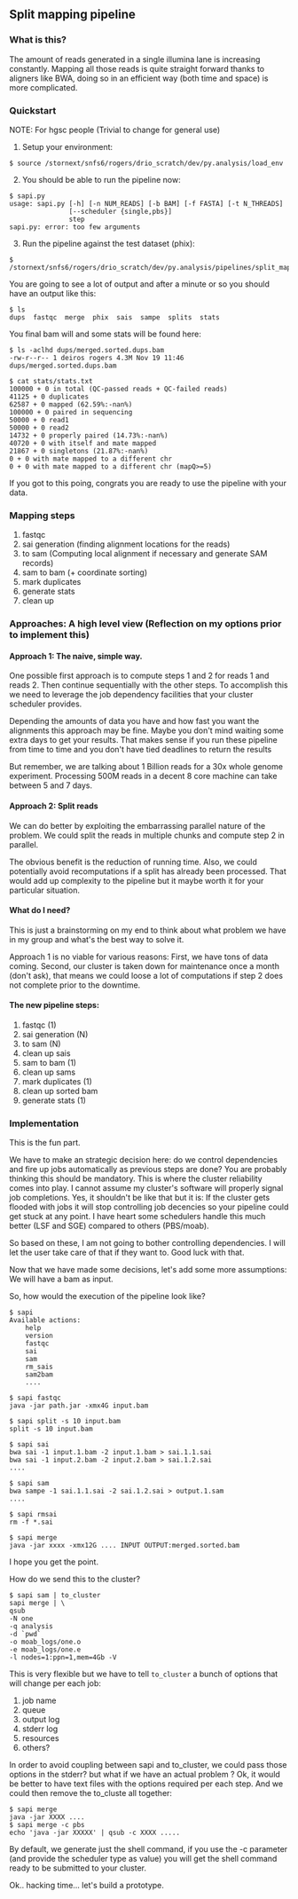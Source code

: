 ## Split mapping pipeline

### What is this?

The amount of reads generated in a single illumina lane is increasing constantly. Mapping all those reads is quite straight forward thanks to aligners like BWA, doing so in an efficient way (both time and space) is more complicated.


### Quickstart

NOTE: For hgsc people (Trivial to change for general use)

1. Setup your environment:

```
$ source /stornext/snfs6/rogers/drio_scratch/dev/py.analysis/load_env
```

2. You should be able to run the pipeline now:

```
$ sapi.py
usage: sapi.py [-h] [-n NUM_READS] [-b BAM] [-f FASTA] [-t N_THREADS]
               [--scheduler {single,pbs}]
               step
sapi.py: error: too few arguments
```

3. Run the pipeline against the test dataset (phix):

```
$ /stornext/snfs6/rogers/drio_scratch/dev/py.analysis/pipelines/split_mapping/test/run.sh
```

You are going to see a lot of output and after a minute or so you should have an output like this:

```
$ ls 
dups  fastqc  merge  phix  sais  sampe  splits  stats
```

You final bam will and some stats will be found here:

```
$ ls -aclhd dups/merged.sorted.dups.bam
-rw-r--r-- 1 deiros rogers 4.3M Nov 19 11:46 dups/merged.sorted.dups.bam

$ cat stats/stats.txt
100000 + 0 in total (QC-passed reads + QC-failed reads)
41125 + 0 duplicates
62587 + 0 mapped (62.59%:-nan%)
100000 + 0 paired in sequencing
50000 + 0 read1
50000 + 0 read2
14732 + 0 properly paired (14.73%:-nan%)
40720 + 0 with itself and mate mapped
21867 + 0 singletons (21.87%:-nan%)
0 + 0 with mate mapped to a different chr
0 + 0 with mate mapped to a different chr (mapQ>=5)
```

If you got to this poing, congrats you are ready to use the pipeline with your data.

### Mapping steps

1. fastqc
2. sai generation (finding alignment locations for the reads)
3. to sam (Computing local alignment if necessary and generate SAM records)
4. sam to bam (+ coordinate sorting)
5. mark duplicates
6. generate stats
7. clean up

### Approaches: A high level view (Reflection on my options prior to implement this)

#### Approach 1: The naive, simple way.

One possible first approach is to compute steps 1 and 2 for reads 1 and reads 2. Then continue sequentially with the other steps. To accomplish this we need to leverage the job dependency facilities that your cluster scheduler provides.

Depending the amounts of data you have and how fast you want the alignments this approach may be fine. Maybe you don't mind waiting some extra days to get your results. That makes sense if you run these pipeline from time to time and you don't have tied deadlines to return the results

But remember, we are talking about 1 Billion reads for a 30x whole genome experiment. Processing 500M reads in a decent 8 core machine can take between 5 and 7 days.

#### Approach 2: Split reads

We can do better by exploiting the embarrassing parallel nature of the problem. We could split the reads in multiple chunks and compute step 2 in parallel. 

The obvious benefit is the reduction of running time. Also, we could potentially avoid recomputations if a split has already been processed. That would add up complexity to the pipeline but it maybe worth it for your particular situation.

#### What do I need?

This is just a brainstorming on my end to think about what problem we have in my group and what's the best way to solve it.

Approach 1 is no viable for various reasons: First, we have tons of data coming. Second, our cluster is taken down for maintenance once a month (don't ask), that means we could loose a lot of computations if step 2 does not complete prior to the downtime.

#### The new pipeline steps: 

1. fastqc (1)
2. sai generation (N)
3. to sam (N)
4. clean up sais
5. sam to bam (1)
6. clean up sams
7. mark duplicates (1)
8. clean up sorted bam
9. generate stats (1)

### Implementation

This is the fun part.

We have to make an strategic decision here: do we control dependencies and fire up jobs automatically as previous steps are done? You are probably thinking this should be mandatory. This is where the cluster reliability comes into play. I cannot assume my cluster's software will properly signal job completions. Yes, it shouldn't be like that but it is: If the cluster gets flooded with jobs it will stop controlling job decencies so your pipeline could get stuck at any point. I have heart some schedulers handle this much better (LSF and SGE) compared to others (PBS/moab). 

So based on these, I am not going to bother controlling dependencies. I will let the user take care of that if they want to. Good luck with that.

Now that we have made some decisions, let's add some more assumptions: We will have a bam as input. 

So, how would the execution of the pipeline look like?

```
$ sapi 
Available actions:
    help
    version
    fastqc
    sai
    sam
    rm_sais
    sam2bam
    ....

$ sapi fastqc
java -jar path.jar -xmx4G input.bam

$ sapi split -s 10 input.bam
split -s 10 input.bam

$ sapi sai
bwa sai -1 input.1.bam -2 input.1.bam > sai.1.1.sai
bwa sai -1 input.2.bam -2 input.2.bam > sai.1.2.sai
....

$ sapi sam
bwa sampe -1 sai.1.1.sai -2 sai.1.2.sai > output.1.sam
....

$ sapi rmsai
rm -f *.sai

$ sapi merge
java -jar xxxx -xmx12G .... INPUT OUTPUT:merged.sorted.bam
```

I hope you get the point.

How do we send this to the cluster?

```
$ sapi sam | to_cluster 
sapi merge | \
qsub 
-N one 
-q analysis 
-d `pwd` 
-o moab_logs/one.o 
-e moab_logs/one.e 
-l nodes=1:ppn=1,mem=4Gb -V
```

This is very flexible but we have to tell ```to_cluster``` a bunch of options that will change per each job:

1. job name
2. queue
3. output log
4. stderr log
5. resources
6. others?

In order to avoid coupling between sapi and to_cluster, we could pass those options in the stderr? but what if we have an actual problem ? Ok, it would be better to have text files with the options required per each step. And we could then remove the to_cluste all together:

```
$ sapi merge
java -jar XXXX .... 
$ sapi merge -c pbs
echo 'java -jar XXXXX' | qsub -c XXXX ..... 
```

By default, we generate just the shell command, if you use the -c parameter (and provide the scheduler type as value) you 
will get the shell command ready to be submitted to your cluster.

Ok.. hacking time... let's build a prototype.



    
